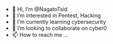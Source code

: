 - 👋 Hi, I’m @NagatoTsid
- 👀 I’m interested in Pentest, Hacking
- 🌱 I’m currently learning cybersecurity
- 💞️ I’m looking to collaborate on cyber0
- 📫 How to reach me ...

<!---
NagatoTsid/NagatoTsid is a ✨ special ✨ repository because its `README.md` (this file) appears on your GitHub profile.
You can click the Preview link to take a look at your changes.
--->
